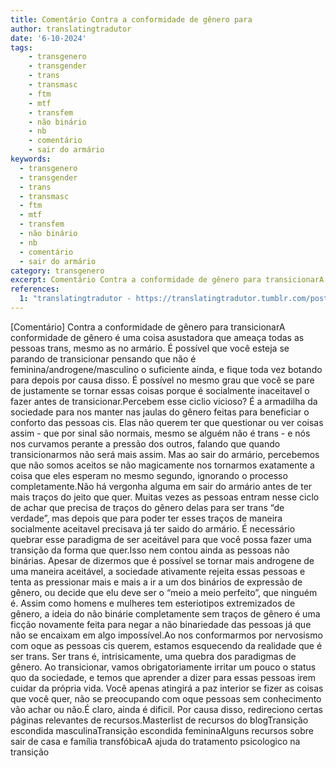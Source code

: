 ```yaml
---
title: Comentário Contra a conformidade de gênero para
author: translatingtradutor
date: '6-10-2024'
tags:
    - transgenero
    - transgender
    - trans
    - transmasc
    - ftm
    - mtf
    - transfem
    - não binário
    - nb
    - comentário
    - sair do armário
keywords:
  - transgenero
  - transgender
  - trans
  - transmasc
  - ftm
  - mtf
  - transfem
  - não binário
  - nb
  - comentário
  - sair do armário
category: transgenero
excerpt: Comentário Contra a conformidade de gênero para transicionarA conformidade de gênero é uma coisa asustadora que ameaça todas as pessoas trans, mesmo...
references:
  1: "translatingtradutor - https://translatingtradutor.tumblr.com/post/763604535588601856/coment%C3%A1rio-contra-a-conformidade-de-g%C3%AAnero-para"
---
```


[Comentário] Contra a conformidade de gênero para transicionarA conformidade de gênero é uma coisa asustadora que ameaça todas as pessoas trans, mesmo as no armário. É possível que você esteja se parando de transicionar pensando que não é feminina/androgene/masculino o suficiente ainda, e fique toda vez botando para depois por causa disso. É possível no mesmo grau que você se pare de justamente se tornar essas coisas porque é socialmente inaceitavel o fazer antes de transicionar.Percebem esse ciclio vicioso? É a armadilha da sociedade para nos manter nas jaulas do gênero feitas para beneficiar o conforto das pessoas cis. Elas não querem ter que questionar ou ver coisas assim - que por sinal são normais, mesmo se alguém não é trans - e nós nos curvamos perante a pressão dos outros, falando que quando transicionarmos não será mais assim. Mas ao sair do armário, percebemos que não somos aceitos se não magicamente nos tornarmos exatamente a coisa que eles esperam no mesmo segundo, ignorando o processo completamente.Não há vergonha alguma em sair do armário antes de ter mais traços do jeito que quer. Muitas vezes as pessoas entram nesse ciclo de achar que precisa de traços do gênero delas para ser trans “de verdade”, mas depois que para poder ter esses traços de maneira socialmente aceitavel precisava já ter saido do armário. É necessário quebrar esse paradigma de ser aceitável para que você possa fazer uma transição da forma que quer.Isso nem contou ainda as pessoas não binárias. Apesar de  dizermos que é possível se tornar mais androgene de uma maneira aceitável, a sociedade ativamente rejeita essas pessoas e tenta as pressionar mais e mais a ir a um dos binários de expressão de gênero, ou decide que elu deve ser o “meio a meio perfeito”, que ninguém é. Assim como homens e mulheres tem esteriotipos extremizados de gênero, a ideia do não binárie completamente sem traços de gênero é uma ficção novamente feita para negar a não binariedade das pessoas já que não se encaixam em algo impossível.Ao nos conformarmos por nervosismo com oque as pessoas cis querem, estamos esquecendo da realidade que é ser trans. Ser trans é, intrisicamente, uma quebra dos paradigmas de gênero. Ao transicionar, vamos obrigatoriamente irritar um pouco o status quo da sociedade, e temos que aprender a dizer para essas pessoas irem cuidar da própria vida. Você apenas atingirá a paz interior se fizer as coisas que você quer, não se preocupando com oque pessoas sem conhecimento vão achar ou não.É claro, ainda é dificil. Por causa disso, redireciono certas páginas relevantes de recursos.Masterlist de recursos do blogTransição escondida masculinaTransição escondida femininaAlguns recursos sobre sair de casa e família transfóbicaA ajuda do tratamento psicologico na transição